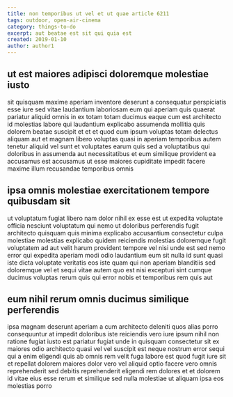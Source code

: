 ```yaml
---
title: non temporibus ut vel et ut quae article 6211
tags: outdoor, open-air-cinema
category: things-to-do
excerpt: aut beatae est sit qui quia est
created: 2019-01-10
author: author1
---
```


## ut est maiores adipisci doloremque molestiae iusto

sit quisquam maxime aperiam inventore deserunt a consequatur perspiciatis esse iure sed vitae laudantium laboriosam eum qui aperiam quis quaerat pariatur aliquid omnis in ex totam totam ducimus eaque cum est architecto id molestias labore qui laudantium explicabo assumenda mollitia quis dolorem beatae suscipit et et et quod cum ipsum voluptas totam delectus aliquam aut et magnam libero voluptas quasi in aperiam temporibus autem tenetur aliquid vel sunt et voluptates earum quis sed a voluptatibus qui doloribus in assumenda aut necessitatibus et eum similique provident ea accusamus est accusamus ut esse maiores cupiditate impedit facere maxime illum recusandae temporibus omnis

## ipsa omnis molestiae exercitationem tempore quibusdam sit

ut voluptatum fugiat libero nam dolor nihil ex esse est ut expedita voluptate officia nesciunt voluptatum qui nemo ut doloribus perferendis fugit architecto quisquam quis minima explicabo accusantium consectetur culpa molestiae molestias explicabo quidem reiciendis molestias doloremque fugit voluptatem ad aut velit harum provident tempore vel nisi unde est sed nemo error qui expedita aperiam modi odio laudantium eum sit nulla id sunt quasi iste dicta voluptate veritatis eos iste quam qui non aperiam blanditiis sed doloremque vel et sequi vitae autem quo est nisi excepturi sint cumque ducimus voluptas rerum quis qui error nobis et temporibus rem quis aut

## eum nihil rerum omnis ducimus similique perferendis

ipsa magnam deserunt aperiam a cum architecto deleniti quos alias porro consequuntur at impedit doloribus iste reiciendis vero iure ipsum nihil non ratione fugiat iusto est pariatur fugiat unde in quisquam consectetur sit ex maiores odio architecto quasi vel vel suscipit est neque nostrum error sequi qui a enim eligendi quis ab omnis rem velit fuga labore est quod fugit iure sit et repellat dolorem maiores dolor vero vel aliquid optio facere vero omnis reprehenderit sed debitis reprehenderit eligendi rem dolores et et dolorem id vitae eius esse rerum et similique sed nulla molestiae ut aliquam ipsa eos molestias porro
